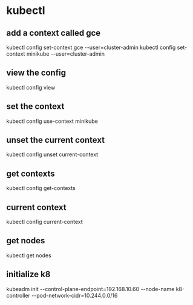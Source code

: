 # kubectl

## add a context called gce
kubectl config set-context gce --user=cluster-admin
kubectl config set-context minikube --user=cluster-admin

## view the config
kubectl config view

## set the context
kubectl config use-context minikube

## unset the current context
kubectl config unset current-context

## get contexts
kubectl config get-contexts

## current context
kubectl config current-context


## get nodes
kubectl get nodes

## initialize k8
kubeadm init --control-plane-endpoint=192.168.10.60 --node-name k8-controller --pod-network-cidr=10.244.0.0/16
